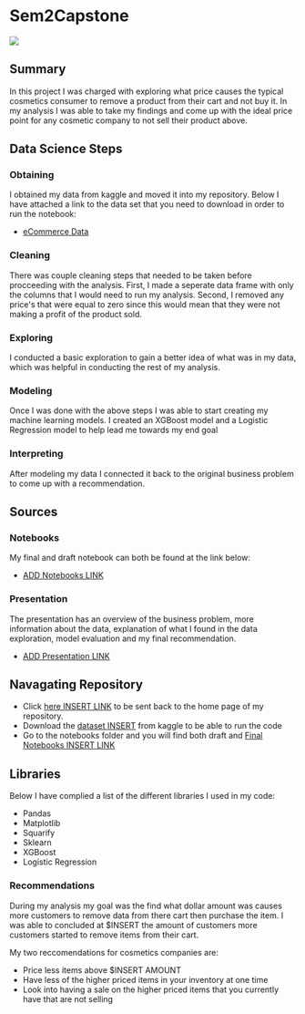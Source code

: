 # Sem2Capstone
![](https://media.giphy.com/media/l1mPNJwPR8Cq5yS6lQ/giphy.gif)

## Summary 
In this project I was charged with exploring what price causes the typical cosmetics consumer to remove a product from their cart and not buy it. In my analysis I was able to take my findings and come up with the ideal price point for any cosmetic company to not sell their product above. 

## Data Science Steps 

### Obtaining 
I obtained my data from kaggle and moved it into my repository. Below I have attached a link to the data set that you need to download in order to run the notebook:
- [eCommerce Data](https://www.kaggle.com/datasets/nowingkim/ecommerce-data-cosmetics-shop)

### Cleaning 
There was couple cleaning steps that needed to be taken before procceeding with the analysis. First, I made a seperate data frame with only the columns that I would need to run my analysis. Second, I removed any price's that were equal to zero since this would mean that they were not making a profit of the product sold. 

### Exploring 
I conducted a basic exploration to gain a better idea of what was in my data, which was helpful in conducting the rest of my analysis. 

### Modeling
Once I was done with the above steps I was able to start creating my machine learning models. I created an XGBoost model and a Logistic Regression model to help lead me towards my end goal 

### Interpreting 
After modeling my data I connected it back to the original business problem to come up with a recommendation. 

## Sources 

### Notebooks 
My final and draft notebook can both be found at the link below: 
- [ADD Notebooks LINK]()

### Presentation 
The presentation has an overview of the business problem, more information about the data, explanation of what I found in the data exploration, model evaluation and my final recommendation. 
- [ADD Presentation LINK]()

## Navagating Repository 
- Click [here INSERT LINK]() to be sent back to the home page of my repository. 
- Download the [dataset INSERT]() from kaggle to be able to run the code
- Go to the notebooks folder and you will find both draft and [Final Notebooks INSERT LINK]()

## Libraries 
Below I have complied a list of the different libraries I used in my code: 
- Pandas 
- Matplotlib 
- Squarify 
- Sklearn
- XGBoost 
- Logistic Regression 

### Recommendations 
During my analysis my goal was the find what dollar amount was causes more customers to remove data from there cart then purchase the item. I was able to concluded at $INSERT the amount of customers more customers started to remove items from their cart. 

My two reccomendations for cosmetics companies are: 
- Price less items above $INSERT AMOUNT 
- Have less of the higher priced items in your inventory at one time 
- Look into having a sale on the higher priced items that you currently have that are not selling
